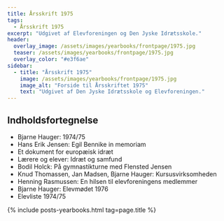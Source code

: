 ```yaml
---
title: Årsskrift 1975
tags:
  - Årsskrift 1975
excerpt: "Udgivet af Elevforeningen og Den Jyske Idrætsskole."
header:
  overlay_image: /assets/images/yearbooks/frontpage/1975.jpg
  teaser: /assets/images/yearbooks/frontpage/1975.jpg
  overlay_color: "#e3f6ae"
sidebar:
  - title: "Årsskrift 1975"
    image: /assets/images/yearbooks/frontpage/1975.jpg
    image_alt: "Forside til Årsskriftet 1975"
    text: "Udgivet af Den Jyske Idrætsskole og Elevforeningen."
---
```


## Indholdsfortegnelse

- Bjarne Hauger: 1974/75 
- Hans Erik Jensen: Egil Bennike in memoriam 
- Et dokument for europæisk idræt
- Lærere og elever: Idræt og samfund 
- Bodil Holck: På gymnastikturne med Flensted Jensen 
- Knud Thomassen, Jan Madsen, Bjarne Hauger: Kursusvirksomheden
- Henning Rasmussen: En hilsen til elevforeningens medlemmer
- Bjarne Hauger: Elevmødet 1976
- Elevliste 1974/75

{% include posts-yearbooks.html tag=page.title %}
